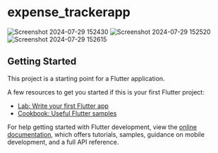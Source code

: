 # expense_trackerapp
![Screenshot 2024-07-29 152430](https://github.com/user-attachments/assets/d1fe5bf7-d49d-4d24-9142-e95e50db3c69)
![Screenshot 2024-07-29 152520](https://github.com/user-attachments/assets/522d7224-23bb-45d4-97c1-7a1e5b0e398c)
![Screenshot 2024-07-29 152615](https://github.com/user-attachments/assets/a1004ef8-1af8-4d4e-a775-aa5acec36a3c)

## Getting Started

This project is a starting point for a Flutter application.

A few resources to get you started if this is your first Flutter project:

- [Lab: Write your first Flutter app](https://docs.flutter.dev/get-started/codelab)
- [Cookbook: Useful Flutter samples](https://docs.flutter.dev/cookbook)

For help getting started with Flutter development, view the
[online documentation](https://docs.flutter.dev/), which offers tutorials,
samples, guidance on mobile development, and a full API reference.
